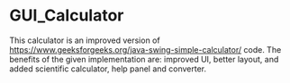 # GUI_Calculator
This calculator is an improved version of https://www.geeksforgeeks.org/java-swing-simple-calculator/ code. 
The benefits of the given implementation are: improved UI, better layout, and added scientific calculator, help panel and converter.
